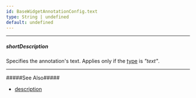 ```yaml
---
id: BaseWidgetAnnotationConfig.text
type: String | undefined
default: undefined
---
```

---
##### shortDescription
Specifies the annotation's text. Applies only if the [type](/api-reference/_hidden/BaseWidgetAnnotationConfig/type.md '{basewidgetpath}/Configuration/annotations/#type') is *"text"*.

---
#####See Also#####
- [description](/api-reference/_hidden/BaseWidgetAnnotationConfig/description.md '{basewidgetpath}/Configuration/annotations/#description')